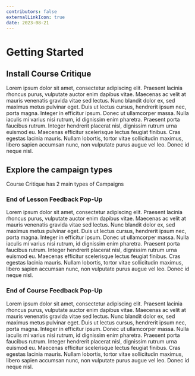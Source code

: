 ```yaml
---
contributors: false
externalLinkIcon: true
date: 2023-08-21
---
```

# Getting Started

## **Install Course Critique**

Lorem ipsum dolor sit amet, consectetur adipiscing elit. Praesent lacinia rhoncus purus, vulputate auctor enim dapibus vitae. Maecenas ac velit at mauris venenatis gravida vitae sed lectus. Nunc blandit dolor ex, sed maximus metus pulvinar eget. Duis ut lectus cursus, hendrerit ipsum nec, porta magna. Integer in efficitur ipsum. Donec ut ullamcorper massa. Nulla iaculis mi varius nisi rutrum, id dignissim enim pharetra. Praesent porta faucibus rutrum. Integer hendrerit placerat nisl, dignissim rutrum urna euismod eu. Maecenas efficitur scelerisque lectus feugiat finibus. Cras egestas lacinia mauris. Nullam lobortis, tortor vitae sollicitudin maximus, libero sapien accumsan nunc, non vulputate purus augue vel leo. Donec id neque nisl.

## **Explore the campaign types**

Course Critique has 2 main types of Campaigns

### **End of Lesson Feedback Pop-Up**

Lorem ipsum dolor sit amet, consectetur adipiscing elit. Praesent lacinia rhoncus purus, vulputate auctor enim dapibus vitae. Maecenas ac velit at mauris venenatis gravida vitae sed lectus. Nunc blandit dolor ex, sed maximus metus pulvinar eget. Duis ut lectus cursus, hendrerit ipsum nec, porta magna. Integer in efficitur ipsum. Donec ut ullamcorper massa. Nulla iaculis mi varius nisi rutrum, id dignissim enim pharetra. Praesent porta faucibus rutrum. Integer hendrerit placerat nisl, dignissim rutrum urna euismod eu. Maecenas efficitur scelerisque lectus feugiat finibus. Cras egestas lacinia mauris. Nullam lobortis, tortor vitae sollicitudin maximus, libero sapien accumsan nunc, non vulputate purus augue vel leo. Donec id neque nisl.

### **End of Course Feedback Pop-Up**

Lorem ipsum dolor sit amet, consectetur adipiscing elit. Praesent lacinia rhoncus purus, vulputate auctor enim dapibus vitae. Maecenas ac velit at mauris venenatis gravida vitae sed lectus. Nunc blandit dolor ex, sed maximus metus pulvinar eget. Duis ut lectus cursus, hendrerit ipsum nec, porta magna. Integer in efficitur ipsum. Donec ut ullamcorper massa. Nulla iaculis mi varius nisi rutrum, id dignissim enim pharetra. Praesent porta faucibus rutrum. Integer hendrerit placerat nisl, dignissim rutrum urna euismod eu. Maecenas efficitur scelerisque lectus feugiat finibus. Cras egestas lacinia mauris. Nullam lobortis, tortor vitae sollicitudin maximus, libero sapien accumsan nunc, non vulputate purus augue vel leo. Donec id neque nisl.